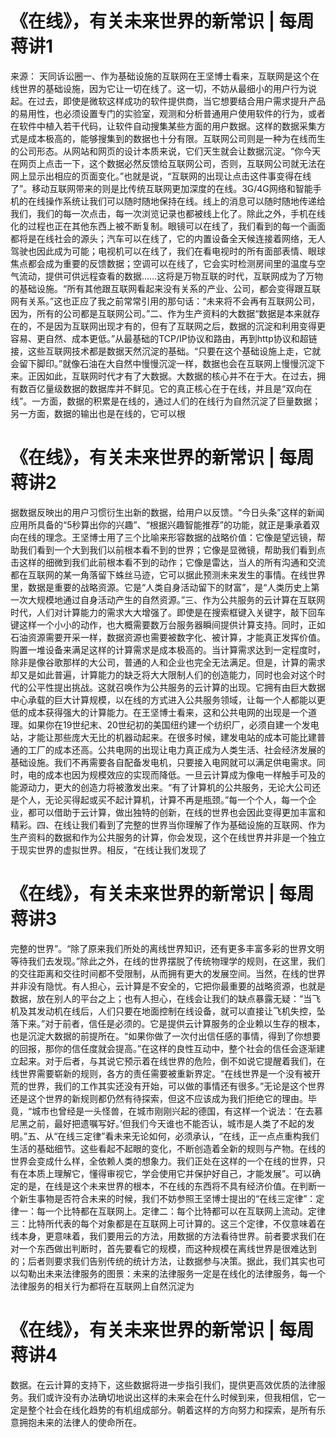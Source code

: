 # 《在线》，有关未来世界的新常识 | 每周蒋讲1

来源： 天同诉讼圈一、作为基础设施的互联网在王坚博士看来，互联网是这个在线世界的基础设施，因为它让一切在线了。这一切，不妨从最细小的用户行为说起。在过去，即使是微软这样成功的软件提供商，当它想要结合用户需求提升产品的易用性，也必须设置专门的实验室，观测和分析普通用户使用软件的行为，或者在软件中植入若干代码，让软件自动搜集某些方面的用户数据。这样的数据采集方式是成本极高的，能够搜集到的数据也十分有限。互联网公司则是一种为在线而生的公司形态。从网站和网页的设计本质来说，它们天生就会让数据沉淀。“你今天在网页上点击一下，这个数据必然反馈给互联网公司，否则，互联网公司就无法在网上显示出相应的页面变化。”也就是说，“互联网的出现让点击这件事变得在线了”。移动互联网带来的则是比传统互联网更加深度的在线。3G/4G网络和智能手机的在线操作系统让我们可以随时随地保持在线。线上的消息可以随时随地传递给我们，我们的每一次点击，每一次浏览记录也都被线上化了。除此之外，手机在线化的过程也正在其他东西上被不断复制。眼镜可以在线了，我们看到的每一个画面都将是在线社会的源头；汽车可以在线了，它的内置设备全天候连接着网络，无人驾驶也因此成为可能；电视机可以在线了，我们在看电视时的所有面部表情、眼球焦点都会成为重要的反馈数据；空调可以在线了，它会实时检测房间里的温度与空气流动，提供可供远程查看的数据……这将是万物互联的时代，互联网成为了万物的基础设施。“所有其他跟互联网看起来没有关系的产业、公司，都会变得跟互联网有关系。”这也正应了我之前常常引用的那句话：“未来将不会再有互联网公司，因为，所有的公司都是互联网公司。”二、作为生产资料的大数据“数据是本来就存在的，不是因为互联网出现才有的，但有了互联网之后，数据的沉淀和利用变得更容易、更自然、成本更低。”从最基础的TCP/IP协议和路由，再到http协议和超链接，这些互联网技术都是数据天然沉淀的基础。“只要在这个基础设施上走，它就会留下脚印。”就像石油在大自然中慢慢沉淀一样，数据也会在互联网上慢慢沉淀下来。正因如此，互联网时代才有了大数据。大数据的核心并不在于大。在过去，拥有数百亿量级数据的数据库并不鲜见。它的真正核心在于在线，并且是“双向在线”。一方面，数据的积累是在线的，通过人们的在线行为自然沉淀了巨量数据；另一方面，数据的输出也是在线的，它可以根

# 《在线》，有关未来世界的新常识 | 每周蒋讲2

据数据反映出的用户习惯衍生出新的数据，给用户以反馈。“今日头条”这样的新闻应用所具备的“5秒算出你的兴趣”、“根据兴趣智能推荐”的功能，就正是秉承着双向在线的理念。王坚博士用了三个比喻来形容数据的战略价值：它像是望远镜，帮助我们看到一个大到我们以前根本看不到的世界；它像是显微镜，帮助我们看到点击这样的细微到我们此前根本看不到的动作；它像是雷达，当人的所有沟通和交流都在互联网的某一角落留下蛛丝马迹，它可以据此预测未来发生的事情。在线世界里，数据是重要的战略资源。它是“人类自身活动留下的财富”，是“人类历史上第一次大规模地通过自身活动产生的自然资源。”三、作为公共服务的云计算在互联网时代，人们对计算能力的需求大大增强了。即使是在搜索框键入关键字，敲下回车键这样一个小小的动作，也大概需要数万台服务器瞬间提供计算支持。同时，正如石油资源需要开采一样，数据资源也需要被数字化、被计算，才能真正发挥价值。购置一堆设备来满足这样的计算需求是成本极高的。当计算需求达到一定程度时，除非是像谷歌那样的大公司，普通的人和企业也完全无法满足。但是，计算的需求却又是如此普遍，计算能力的缺乏将大大限制人们的创造能力，同时也会对这个时代的公平性提出挑战。这就召唤作为公共服务的云计算的出现。它拥有由巨大数据中心承载的巨大计算规模，以在线的方式进入公共服务领域，让每一个人都能以更低的成本获得强大的计算能力。在王坚博士看来，这和公共电网的出现是一个道理。如果你在19世纪末、20世纪初的美国纽约建一个纺织厂，必须自建一个发电站，才能让那些庞大无比的机器动起来。在很多时候，建发电站的成本可能比建普通的工厂的成本还高。公共电网的出现让电力真正成为人类生活、社会经济发展的基础设施。我们不再需要各自配备发电机，只要接入电网就可以满足供电需求。同时，电的成本也因为规模效应的实现而降低。一旦云计算成为像电一样触手可及的能源动力，更大的创造力将被激发出来。“有了计算机的公共服务，无论大公司还是个人，无论买得起或买不起计算机，计算不再是瓶颈。”每一个个人，每一个企业，都可以借助于云计算，做出独特的创新，在线的世界也会因此变得更加丰富和精彩。四、在线让我们看到了完整的世界当你理解了作为基础设施的互联网、作为生产资料的数据和作为公共服务的计算，你会发现，这个在线世界并非是一个独立于现实世界的虚拟世界。相反，“在线让我们发现了

# 《在线》，有关未来世界的新常识 | 每周蒋讲3

完整的世界”。“除了原来我们所处的离线世界知识，还有更多丰富多彩的世界文明等待我们去发现。”除此之外，在线的世界摆脱了传统物理学的规则，在这里，我们的交往距离和交往时间都不受限制，从而拥有更大的发展空间。当然，在线的世界并非没有隐忧。有人担心，云计算是不安全的，它把你最重要的战略资源，也就是数据，放在别人的平台之上；也有人担心，在线会让我们的缺点暴露无疑：“当飞机及其发动机在线后，人们只要在地面控制在线设备，就可以直接让飞机失控，坠落下来。”对于前者，信任是必须的。它是提供云计算服务的企业赖以生存的根本，也是沉淀大数据的前提所在。“如果你做了一次付出信任感的事情，得到了你想要的回报，那你的信任度就会提高。”在这样的良性互动中，整个社会的信任会逐渐建立起来。对于后者，与其说它预示着在线世界的危险，倒不如说它提醒着我们，在线世界需要崭新的规则，各方的责任需要被重新界定。“在线世界是一个没有被开荒的世界，我们的工作其实还没有开始，可以做的事情还有很多。”无论是这个世界还是这个世界的新规则都仍然有待探索，但这不应该成为我们拒绝它的理由。毕竟，“城市也曾经是一头怪兽，在城市刚刚兴起的德国，有这样一个说法：‘在去慕尼黑之前，最好把遗嘱写好。’但我们今天谁也不能否认，城市是人类了不起的发明。”五、从“在线三定律”看未来无论如何，必须承认，“在线，正一点点重构我们生活的基础细节。这些看起不起眼的变化，不断创造着全新的规则与产物。在线的世界会变成什么样，全依赖人类的想象力。我们正处在这样的一个在线的世界，只有在本质上理解它，懂得审视它，学会使用它并保护好自己，才能发展”。可以确定的是，在线是这个未来世界的根本，不在线的东西将不具有经济价值。在判断一个新生事物是否符合未来的时候，我们不妨参照王坚博士提出的“在线三定律”：定律一：每一个比特都在互联网上。定律二：每个比特都可以在互联网上流动。定律三：比特所代表的每个对象都是在互联网上可计算的。这三个定律，不仅意味着在线本身，更意味着，我们要用云的方法，用数据的方法看待世界。前者要求我们在对一个东西做出判断时，首先要看它的规模，而这种规模在离线世界是很难达到的；后者则要求我们告别传统的统计方法，让数据参与决策。据此，我们其实也可以勾勒出未来法律服务的图景：未来的法律服务一定是在线化的法律服务，每一个法律服务的相关行为都将在互联网上自然沉淀为

# 《在线》，有关未来世界的新常识 | 每周蒋讲4

数据。在云计算的支持下，这些数据将进一步指引我们，提供更高效优质的法律服务。我们或许没有办法确切地说出这样的未来会在什么时候到来，但我相信，它一定是整个社会在线化趋势的有机组成部分。朝着这样的方向努力和探索，是所有乐意拥抱未来的法律人的使命所在。

